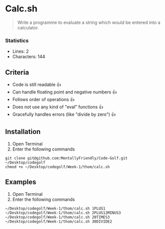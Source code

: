 # Calc.sh
> Write a programme to evaluate a string which would be entered into a calculator.

### Statistics
- Lines: 2
- Characters: 144

## Criteria
* Code is still readable 👍
* Can handle floating point and negative numbers 👍
* Follows order of operations 👍
* Does not use any kind of "eval" functions 👍
* Gracefully handles errors (like "divide by zero") 👍

## Installation
1. Open Terminal
2. Enter the following commands
```
git clone git@github.com:MentallyFriendly/Code-Golf.git ~/Desktop/codegolf
chmod +x ~/Desktop/codegolf/Week-1/thom/calc.sh
```

## Examples
1. Open Terminal
2. Enter the following commands
```
~/Desktop/codegolf/Week-1/thom/calc.sh 1PLUS1
~/Desktop/codegolf/Week-1/thom/calc.sh 2PLUS12MINUS3
~/Desktop/codegolf/Week-1/thom/calc.sh 20TIMES3
~/Desktop/codegolf/Week-1/thom/calc.sh 30DIVIDE2
```

